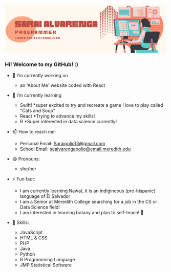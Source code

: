 ![](Sarai.png)
### Hi! Welcome to my GitHub! :) 

- 🔭 I’m currently working on
  - an 'About Me' website coded with React 

- 🌱 I’m currently learning
  - Swift! *super excited to try and recreate a game I love to play called "Cats and Soup"
  - React *Trying to advance my skills!
  - R *Super interested in data science currently! 
  
- 📫 How to reach me: 
  - Personal Email: Saraipolio13@gmail.com
  - School Email: sealvarengapolio@email.meredith.edu
 
- 😄 Pronouns: 
  - she/her
  
- ⚡ Fun fact: 
  - I am currently learning Nawat, it is an indigineous (pre-hispanic) language of El Salvador
  - I am a Senior at Meredith College searching for a job in the CS or Data Science field!
  - I am interested in learning botany and plan to self-teach! 🌱
  
- 💬 Skills:
    - JavaScript
    - HTML & CSS
    - PHP
    - Java
    - Python
    - R Programming Language
    - JMP Statistical Software

<!--
**Saraipolio/SaraiPolio** is a ✨ _special_ ✨ repository because its `README.md` (this file) appears on your GitHub profile.

Here are some ideas to get you started:

- 🔭 I’m currently working on ...
- 🌱 I’m currently learning ...
- 👯 I’m looking to collaborate on ...
- 🤔 I’m looking for help with ...
- 💬 Ask me about ...
- 📫 How to reach me: ...
- 😄 Pronouns: ...
- ⚡ Fun fact: ...
-->
